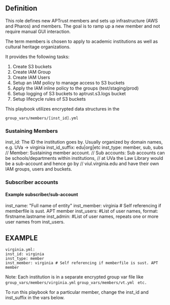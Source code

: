 ## Definition
This role defines new APTrust members and sets up infrastructure (AWS and Pharos) and members. The goal is to ramp up a new member and not require manual GUI interaction.

The term members is chosen to apply to academic institutions as well as cultural heritage organizations.

It provides the following tasks:
 1. Create S3 buckets
 2. Create IAM Group
 3. Create IAM Users
 4. Setup an IAM policy to manage access to S3 buckets
 5. Apply the IAM inline policy to the groups (test/staging/prod)
 6. Setup logging of S3 buckets to aptrust.s3.logs bucket
 7. Setup lifecycle rules of S3 buckets

This playbook utilizes encrypted data structures in the

```group_vars/members/[inst_id].yml```

### Sustaining Members
inst_id: The ID the institution goes by. Usually organized by domain names,
e.g. UVa -> virginia
inst_id_suffix: edu|org|etc
inst_type: member, sub, subs
// Member: Sustaining member account.
// Sub accounts: Sub accounts can be schools/departments within institutions,
//              at UVa the Law Library would be a sub-account and hence go by
//              viul.virginia.edu and have their own IAM groups, users and buckets.

### Subscriber accounts
#### Example subscriber/sub-account
inst_name: "Full name of entity"
inst_member: virginia # Self referencing if memberfile is sust. APT member
inst_users: #List of user names, format: firstname.lastname
inst_admin: #List of user names, repeats one or more user names from inst_users.

## EXAMPLE
```
virginia.yml:
inst_id: virginia
inst_type: member
inst_member: virginia # Self referencing if memberfile is sust. APT member
```
Note: Each institution is in a separate encrypted group var file like
```group_vars/members/virginia.yml```
```group_vars/members/vt.yml```
``` etc.```

To run this playbook for a particular member, change the inst_id and inst_suffix in the vars below.

<!--stackedit_data:
eyJoaXN0b3J5IjpbLTEzMTEyMzg1MDNdfQ==
-->
